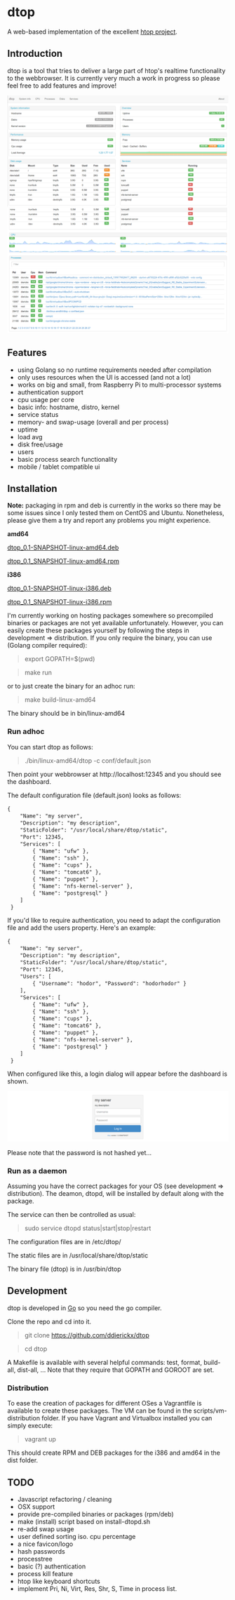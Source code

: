 # dtop #

A web-based implementation of the excellent [htop project](http://htop.sourceforge.net).

## Introduction ##

dtop is a tool that tries to deliver a large part of htop's realtime functionality to the webbrowser. It is currently very much a work in progress so please feel free to add features and improve!

![Image](/doc/screenshot1.png?raw=true)
![Image](/doc/screenshot2.png?raw=true)

## Features ##

*   using Golang so no runtime requirements needed after compilation
*   only uses resources when the UI is accessed (and not a lot)
*   works on big and small, from Raspberry Pi to multi-processor systems
*	authentication support
*	cpu usage per core
*   basic info: hostname, distro, kernel
*	service status
*	memory- and swap-usage (overall and per process)
*	uptime
*	load avg
*	disk free/usage
*	users
*	basic process search functionality
*   mobile / tablet compatible ui

## Installation ##

**Note:** packaging in rpm and deb is currently in the works so there may be some issues since I only tested them on CentOS and Ubuntu. Nonetheless, please give them a try and report any problems you might experience.

**amd64**

[dtop_0.1-SNAPSHOT-linux-amd64.deb](https://www.dropbox.com/s/6ojuotr6telttm9/dtop_0.1-SNAPSHOT-linux-amd64.deb)

[dtop_0.1_SNAPSHOT-linux-amd64.rpm](https://www.dropbox.com/s/8lv07hy55cnyqiz/dtop_0.1_SNAPSHOT-linux-amd64.rpm)

**i386**

[dtop_0.1-SNAPSHOT-linux-i386.deb](https://www.dropbox.com/s/jgrkmbh8j7fzs8c/dtop_0.1-SNAPSHOT-linux-i386.deb)

[dtop_0.1_SNAPSHOT-linux-i386.rpm](https://www.dropbox.com/s/yxrgsoc484ej4cr/dtop_0.1_SNAPSHOT-linux-i386.rpm)


I'm currently working on hosting packages somewhere so precompiled binaries or packages are not yet available unfortunately. However, you can easily create these packages yourself by following the steps in development => distribution. If you only require the binary, you can use (Golang compiler required):

> export GOPATH=$(pwd)

> make run

or to just create the binary for an adhoc run:

> make build-linux-amd64

The binary should be in bin/linux-amd64

### Run adhoc

You can start dtop as follows:

> ./bin/linux-amd64/dtop -c conf/default.json

Then point your webbrowser at http://localhost:12345 and you should see the dashboard.

The default configuration file (default.json) looks as follows:

	{
	    "Name": "my server",
	    "Description": "my description",
	    "StaticFolder": "/usr/local/share/dtop/static",
	    "Port": 12345,
	    "Services": [
	        { "Name": "ufw" },
	        { "Name": "ssh" },
	        { "Name": "cups" },
	        { "Name": "tomcat6" },
	        { "Name": "puppet" },
	        { "Name": "nfs-kernel-server" },
	        { "Name": "postgresql" }
	    ]
	 }

If you'd like to require authentication, you need to adapt the configuration file and add the users property. Here's an example:

	{
	    "Name": "my server",
	    "Description": "my description",
	    "StaticFolder": "/usr/local/share/dtop/static",
	    "Port": 12345,
	    "Users": [
	    	{ "Username": "hodor", "Password": "hodorhodor" }
	    ],
	    "Services": [
	        { "Name": "ufw" },
	        { "Name": "ssh" },
	        { "Name": "cups" },
	        { "Name": "tomcat6" },
	        { "Name": "puppet" },
	        { "Name": "nfs-kernel-server" },
	        { "Name": "postgresql" }
	    ]
	 }

When configured like this, a login dialog will appear before the dashboard is shown.

![Image](/doc/screenshot3.png?raw=true)

Please note that the password is not hashed yet...

### Run as a daemon

Assuming you have the correct packages for your OS (see development => distribution). The deamon, dtopd, will be installed by default along with the package.

The service can then be controlled as usual:

> sudo service dtopd status|start|stop|restart

The configuration files are in /etc/dtop/

The static files are in /usr/local/share/dtop/static

The binary file (dtop) is in /usr/bin/dtop

## Development ##

dtop is developed in [Go](http://golang.org) so you need the go compiler.

Clone the repo and cd into it.

> git clone https://github.com/ddierickx/dtop

> cd dtop

A Makefile is available with several helpful commands: test, format, build-all, dist-all, ... Note that they require that GOPATH and GOROOT are set.

### Distribution ###

To ease the creation of packages for different OSes a Vagrantfile is available to create these packages. The VM can be found in the scripts/vm-distribution folder. If you have Vagrant and Virtualbox installed you can simply execute:

> vagrant up

This should create RPM and DEB packages for the i386 and amd64 in the dist folder.

## TODO ##

*	Javascript refactoring / cleaning
*	OSX support
*   provide pre-compiled binaries or packages (rpm/deb)
*   make (install) script based on install-dtopd.sh
*   re-add swap usage
*	user defined sorting iso. cpu percentage
*   a nice favicon/logo
*	hash passwords
*	processtree
*	basic (?) authentication
*	process kill feature
*	htop like keyboard shortcuts
*	implement Pri, Ni, Virt, Res, Shr, S, Time in process list.
